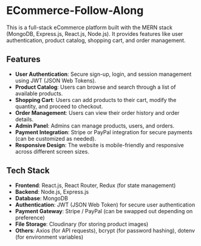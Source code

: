# ECommerce-Follow-Along

This is a full-stack eCommerce platform built with the MERN stack (MongoDB, Express.js, React.js, Node.js). It provides features like user authentication, product catalog, shopping cart, and order management.

## Features

- **User Authentication**: Secure sign-up, login, and session management using JWT (JSON Web Tokens).
- **Product Catalog**: Users can browse and search through a list of available products.
- **Shopping Cart**: Users can add products to their cart, modify the quantity, and proceed to checkout.
- **Order Management**: Users can view their order history and order details.
- **Admin Panel**: Admins can manage products, users, and orders.
- **Payment Integration**: Stripe or PayPal integration for secure payments (can be customized as needed).
- **Responsive Design**: The website is mobile-friendly and responsive across different screen sizes.

## Tech Stack

- **Frontend**: React.js, React Router, Redux (for state management)
- **Backend**: Node.js, Express.js
- **Database**: MongoDB
- **Authentication**: JWT (JSON Web Token) for secure user authentication
- **Payment Gateway**: Stripe / PayPal (can be swapped out depending on preference)
- **File Storage**: Cloudinary (for storing product images)
- **Others**: Axios (for API requests), bcrypt (for password hashing), dotenv (for environment variables)